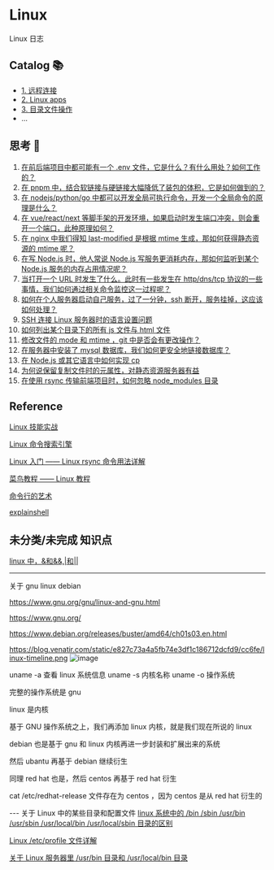 # Linux

Linux 日志

## Catalog 📚

- [1. 远程连接](https://github.com/tangzhenming/Linux/tree/main/remote_connection)
- [2. Linux apps](https://github.com/tangzhenming/Linux/tree/main/apps)
- [3. 目录文件操作](https://github.com/tangzhenming/Linux/tree/main/file_operation)
- ...

## 思考 🤔

1. [在前后端项目中都可能有一个 .env 文件，它是什么？有什么用处？如何工作的？]()
2. [在 pnpm 中，结合软链接与硬链接大幅降低了装包的体积，它是如何做到的？]()
3. [在 nodejs/python/go 中都可以开发全局可执行命令，开发一个全局命令的原理是什么？]()
4. [在 vue/react/next 等脚手架的开发环境，如果启动时发生端口冲突，则会重开一个端口，此种原理如何？]()
5. [在 nginx 中我们得知 last-modified 是根据 mtime 生成，那如何获得静态资源的 mtime 呢？]()
6. [在写 Node.js 时，他人常说 Node.js 写服务更消耗内存，那如何监听到某个 Node.js 服务的内存占用情况呢？]()
7. [当打开一个 URL 时发生了什么。此时有一些发生在 http/dns/tcp 协议的一些事情，我们如何通过相关命令监控这一过程呢？]()
8. [如何在个人服务器启动自己服务，过了一分钟，ssh 断开，服务挂掉，这应该如何处理？]()
9. [SSH 连接 Linux 服务器时的语言设置问题](https://github.com/tangzhenming/Linux/issues/1)
10. [如何列出某个目录下的所有 js 文件与 html 文件](https://github.com/tangzhenming/Linux/issues/2)
11. [修改文件的 mode 和 mtime ，git 中是否会有更改操作？](https://github.com/tangzhenming/Linux/issues/3)
12. [在服务器中安装了 mysql 数据库，我们如何更安全地链接数据库？](https://github.com/tangzhenming/Linux/issues/4)
13. [在 Node.js 或其它语言中如何实现 cp](https://github.com/tangzhenming/Linux/issues/5)
14. [为何说保留复制文件时的元属性，对静态资源服务器有益]()
15. [在使用 rsync 传输前端项目时，如何忽略 node_modules 目录]()

## Reference

[Linux 技能实战](https://q.shanyue.tech/)

[Linux 命令搜索引擎](https://wangchujiang.com/linux-command/)

[Linux 入门 —— Linux rsync 命令用法详解](http://c.biancheng.net/view/6121.html)

[菜鸟教程 —— Linux 教程](https://www.runoob.com/linux/linux-tutorial.html)

[命令行的艺术](https://github.com/jlevy/the-art-of-command-line/blob/master/README-zh.md)

[explainshell](https://explainshell.com/)

## 未分类/未完成 知识点

[linux 中，&和&&,|和||](https://blog.csdn.net/ccoran/article/details/84727034)

---

关于 gnu linux debian

https://www.gnu.org/gnu/linux-and-gnu.html

https://www.gnu.org/

https://www.debian.org/releases/buster/amd64/ch01s03.en.html

https://blog.venatir.com/static/e827c73a4a5fb74e3df1c186712dcfd9/cc6fe/linux-timeline.png
![image](https://user-images.githubusercontent.com/28591906/179732116-fd77cbb0-71eb-4dd3-90e0-baa4fceeb21e.png)

uname -a 查看 linux 系统信息 uname -s 内核名称 uname -o 操作系统

完整的操作系统是 gnu

linux 是内核

基于 GNU 操作系统之上，我们再添加 linux 内核，就是我们现在所说的 linux

debian 也是基于 gnu 和 linux 内核再进一步封装和扩展出来的系统

然后 ubantu 再基于 debian 继续衍生

同理 red hat 也是，然后 centos 再基于 red hat 衍生

cat /etc/redhat-release 文件存在为 centos ，因为 centos 是从 red hat 衍生的

--- 关于 Linux 中的某些目录和配置文件
[linux 系统中的 /bin /sbin /usr/bin /usr/sbin /usr/local/bin /usr/local/sbin 目录的区别](https://www.cnblogs.com/smallrookie/p/7089008.html)

[Linux /etc/profile 文件详解](https://www.cnblogs.com/lh03061238/p/9952659.html)

[关于 Linux 服务器里 /usr/bin 目录和 /usr/local/bin 目录](https://blog.csdn.net/LittlePoem/article/details/109510849)
